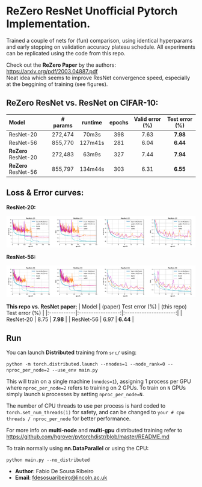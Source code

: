 # ReZero ResNet Unofficial Pytorch Implementation.

Trained a couple of nets for (fun) comparison, using identical hyperparams and early stopping on validation accuracy plateau schedule. All experiments can be replicated using the code from this repo.

Check out the **ReZero Paper** by the authors: https://arxiv.org/pdf/2003.04887.pdf \
Neat idea which seems to improve ResNet convergence speed, especially at the beggining of training (see figures).

## ReZero ResNet vs. ResNet on CIFAR-10:

| Model     | # params | runtime | epochs | Valid error (%) | Test error (%) |
|:-----------|:--------:|:--------:|:--------:|:-----------------:|:---------------------:|
| ResNet-20 | 272,474 | 70m3s | 398 |7.63 | **7.98** |
| ResNet-56 | 855,770 | 127m41s | 281 |6.04 | **6.44** |
| **ReZero** ResNet-20 | 272,483 | 63m9s | 327 |7.44 | **7.94** |
| **ReZero** ResNet-56 | 855,797 | 134m44s | 303 |6.31 | **6.55** |

## Loss & Error curves:
**ResNet-20:**

<img src="plots/resnet20_error.png" width="25%" height="25%"><img src="plots/resnet20_loss.png" width="25%" height="25%"><img src="plots/resnet20_error_0_30.png" width="25%" height="25%"><img src="plots/resnet20_loss_0_30.png" width="25%" height="25%">

**ResNet-56:**

<img src="plots/resnet56_error.png" width="25%" height="25%"><img src="plots/resnet56_loss.png" width="25%" height="25%"><img src="plots/resnet56_error_0_30.png" width="25%" height="25%"><img src="plots/resnet56_loss_0_30.png" width="25%" height="25%">

**This repo vs. ResNet paper:**
| Model     | (paper) Test error (%) | (this repo) Test error (%) |
|:-----------|:-----------------:|:---------------------:|
| ResNet-20 | 8.75 | **7.98** |
| ResNet-56 | 6.97 | **6.44** |

## Run
You can launch **Distributed** training from `src/` using:

    python -m torch.distributed.launch --nnodes=1 --node_rank=0 --nproc_per_node=2 --use_env main.py

This will train on a single machine (`nnodes=1`), assigning 1 process per GPU where `nproc_per_node=2` refers to training on 2 GPUs. To train on `N` GPUs simply launch `N` processes by setting `nproc_per_node=N`.

The number of CPU threads to use per process is hard coded to `torch.set_num_threads(1)` for safety, and can be changed to `your # cpu threads / nproc_per_node` for better performance.

For more info on **multi-node** and **multi-gpu** distributed training refer to https://github.com/hgrover/pytorchdistr/blob/master/README.md

To train normally using **nn.DataParallel** or using the CPU:

    python main.py --no_distributed

* **Author**: Fabio De Sousa Ribeiro
* **Email**: fdesosuaribeiro@lincoln.ac.uk

